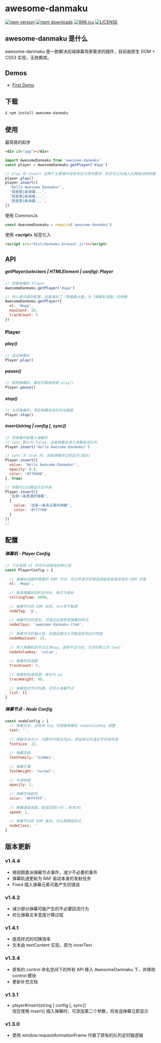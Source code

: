 # awesome-danmaku
[![npm version](https://img.shields.io/npm/v/awesome-danmaku.svg?style=flat-square)](https://www.npmjs.org/package/awesome-danmaku)
[![npm downloads](https://img.shields.io/npm/dm/awesome-danmaku.svg?style=flat-square)](https://www.npmjs.com/package/awesome-danmaku)
[![996.icu](https://img.shields.io/badge/link-996.icu-red.svg)](https://996.icu)
[![LICENSE](https://img.shields.io/badge/license-NPL%20(The%20996%20Prohibited%20License)-blue.svg)](https://github.com/996icu/996.ICU/blob/master/LICENSE)

## awesome-danmaku 是什么
awesome-danmaku 是一款解决前端弹幕场景需求的插件，目前由原生 DOM + CSS3 实现，无依赖库。

## Demos
- [First Demo](https://august-z.github.io/awesome-danmaku/)

## 下载
```bash
$ npm install awesome-danmaku
```

## 使用

最简易的起步
```html
<div id="app"></div>
```
```js
import AwesomeDanmaku from 'awesome-danmaku'
const player = AwesomeDanmaku.getPlayer('#app')

// play 和 insert 这两个主要操作没有先后次序的要求，你亦可以先插入后再启动控制器
player.play()
player.insert([
  'Hello Awesome Danmaku!',
  '我是第1条弹幕...',
  '我是第2条弹幕...',
  '我是第3条弹幕...',
])  
```

使用 CommonJs
```javascript
const AwesomeDanmaku = require('awesome-danmaku')
```

使用 **\<script\>** 标签引入
```html
<script src="dist/danmaku.browser.js"></script>
```

## API 

##### getPlayer(selectors | HTMLElement | config): Player
```js
// 获取弹幕机 Player
AwesomeDanmaku.getPlayer('#app')

// 传入更详细的配置，这里增加了「弹幕最大数」与「弹幕轨道数」的参数
AwesomeDanmaku.getPlayer({
  el: '#app',
  maxCount: 50,
  trackCount: 5
})
```

### Player
##### play()
```js 
// 启动弹幕机
Player.play()
```

##### pause()
```js
// 暂停弹幕机，重启可直接使用 play()
Player.pause()
```

##### stop()
```js
// 关闭弹幕机，清空弹幕发送队列与数据
Player.stop()
```

##### insert(string | config [, sync])
```js
// 将弹幕内容置入弹幕机
// sync 默认为 false，该条弹幕会进入弹幕发送队列
Player.insert('Hello Awesome-Danmaku!')

// sync 为 true 时，该条弹幕将立即显示(插队)
Player.insert({
  value: 'Hello Awesome-Danmaku!',
  opacity: 0.8,
  color: '#ff0000',
}, true)

// 参数可以以数组方式传递
Player.insert([
  '这是一条普通的弹幕',
  {
    value: '这是一条有点黄的弹幕',
    color: '#ffff00'
  }
])
//
```


## 配置

##### 弹幕机 - Player Config
```js
// 下方值除 el 外均为该属性的默认值
const PlayerConfig = {
 
  // 弹幕机创建所需要的 DOM 节点，可以传递字符串选择器或者是具体的 DOM 对象
  el: '#app',
  
  // 每条弹幕运动的总时长，单位为毫秒
  rollingTime: 6000,
  
  // 弹幕节点的 DOM 标签，大小写不敏感
  nodeTag: 'p',
  
  // 弹幕节点的类名，可通过这里修改弹幕的样式
  nodeClass: 'awesome-danmaku-item',
  
  // 弹幕节点的最大值，该值设置过大可能会影响运行性能
  nodeMaxCount: 25,
  
  // 传入弹幕机的节点文本key，通常不设为空，为空时默认为'text'
  nodeValueKey: 'value',
  
  // 弹幕机轨道数
  trackCount: 5,
  
  // 弹幕机轨道高度，单位为 px
  trackHeight: 40,
  
  // 弹幕机的节点列表，可传入弹幕节点
  list: [] 
}
```
##### 弹幕节点 - Node Config 
```js
const nodeConfig = {
  // 弹幕文本，该枚举 key 可根据弹幕机 nodeValueKey 调整
  text: '',
  
  // 弹幕字体大小，为数字时单位为px，其他单位可通过字符串传递
  fontSize: 22,
  
  // 弹幕字体
  fontFamily: 'SimHei',
  
  // 弹幕字重
  fontWeight: 'normal',
  
  // 不透明度
  opacity: 1,
  
  // 弹幕字体颜色
  color: '#FFFFFF',
  
  // 弹幕速度系数，取值范围(>0)，标准为1
  speed: 1,
  
  // 弹幕节点的 DOM 类名，可以是数组形式
  nodeClass: ''
}
```

## 版本更新

### v1.4.4
- 根视图委派弹幕节点事件，减少不必要的事件
- 弹幕轨道更新为 RAF 驱动本身的发射任务
- Fixed 插入弹幕元素可能产生的错误

### v1.4.2
- 减少部分弹幕可能产生的不必要回流行为
- 优化弹幕文本宽度计算过程

### v1.4.1
- 提高样式的切换效率
- 文本由 textContent 实现，原为 innerText

### v1.3.4 
- 原有的 control 命名空间下的所有 API 移入 AwesomeDanmaku 下，并移除 control 模块  
- 更新补充文档

### v1.3.1
- player#insert(string | config [, sync])  
现在使用 insert() 插入弹幕时，可添加第二个参数，将发送弹幕立即显示

### v1.3.0
- 使用 window.requestAnimationFrame 代替了原有的队列定时器逻辑

